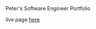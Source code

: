 Peter's Software Engineer Portfolio

live page [here](https://vercel.com/petergabradilla-gmailcoms-projects)
